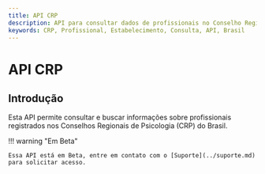 ```yaml
---
title: API CRP
description: API para consultar dados de profissionais no Conselho Regional de Psicologia (CRP)
keywords: CRP, Profissional, Estabelecimento, Consulta, API, Brasil
---
```


# API CRP

## Introdução

Esta API permite consultar e buscar informações sobre profissionais registrados nos Conselhos Regionais de Psicologia (CRP) do Brasil.

!!! warning "Em Beta"

    Essa API está em Beta, entre em contato com o [Suporte](../suporte.md) para solicitar acesso.
